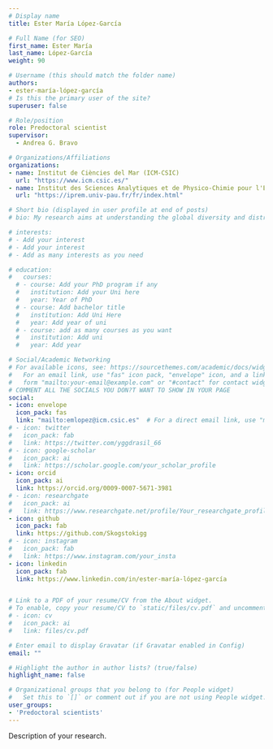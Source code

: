 ```yaml
---
# Display name
title: Ester María López-García

# Full Name (for SEO)
first_name: Ester María
last_name: López-García
weight: 90

# Username (this should match the folder name)
authors:
- ester-maría-lópez-garcía
# Is this the primary user of the site?
superuser: false

# Role/position
role: Predoctoral scientist
supervisor: 
  - Andrea G. Bravo

# Organizations/Affiliations
organizations:
- name: Institut de Ciències del Mar (ICM-CSIC)
  url: "https://www.icm.csic.es/"
- name: Institut des Sciences Analytiques et de Physico-Chimie pour l'Environnement et les Matériaux (IPREM-UPPA)
  url: "https://iprem.univ-pau.fr/fr/index.html"

# Short bio (displayed in user profile at end of posts)
# bio: My research aims at understanding the global diversity and distribution of eukaryotic and prokaryotic microbes employing curated phylogenetic frameworks focusing on novel environmental taxa.

# interests:
# - Add your interest
# - Add your interest
# - Add as many interests as you need

# education:
#   courses:
  # - course: Add your PhD program if any
  #   institution: Add your Uni here
  #   year: Year of PhD
  # - course: Add bachelor title
  #   institution: Add Uni Here
  #   year: Add year of uni
  # - course: add as many courses as you want
  #   institution: Add uni
  #   year: Add year

# Social/Academic Networking
# For available icons, see: https://sourcethemes.com/academic/docs/widgets/#icons
#   For an email link, use "fas" icon pack, "envelope" icon, and a link in the
#   form "mailto:your-email@example.com" or "#contact" for contact widget.
# COMMENT ALL THE SOCIALS YOU DON?T WANT TO SHOW IN YOUR PAGE
social:
- icon: envelope
  icon_pack: fas
  link: "mailto:emlopez@icm.csic.es"  # For a direct email link, use "mailto:test@example.org".
# - icon: twitter
#   icon_pack: fab
#   link: https://twitter.com/yggdrasil_66
# - icon: google-scholar
#   icon_pack: ai
#   link: https://scholar.google.com/your_scholar_profile
- icon: orcid
  icon_pack: ai
  link: https://orcid.org/0009-0007-5671-3981
# - icon: researchgate
#   icon_pack: ai
#   link: https://www.researchgate.net/profile/Your_researchgate_profile
- icon: github
  icon_pack: fab
  link: https://github.com/Skogstokigg
# - icon: instagram
#   icon_pack: fab
#   link: https://www.instagram.com/your_insta
- icon: linkedin
  icon_pack: fab
  link: https://www.linkedin.com/in/ester-maría-lópez-garcía


# Link to a PDF of your resume/CV from the About widget.
# To enable, copy your resume/CV to `static/files/cv.pdf` and uncomment the lines below.
# - icon: cv
#   icon_pack: ai
#   link: files/cv.pdf

# Enter email to display Gravatar (if Gravatar enabled in Config)
email: ""

# Highlight the author in author lists? (true/false)
highlight_name: false

# Organizational groups that you belong to (for People widget)
#   Set this to `[]` or comment out if you are not using People widget.
user_groups:
- 'Predoctoral scientists'
---
```

Description of your research. 

